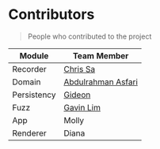 # Contributors

> People who contributed to the project

| Module      | Team Member                                         |
|-------------|-----------------------------------------------------|
| Recorder    | [Chris Sa](https://github.com/JJeeff248)            |
| Domain      | [Abdulrahman Asfari](https://github.com/AboodAsfari)|
| Persistency | [Gideon](https://github.com/Gadrean)                |
| Fuzz        | [Gavin Lim](https://github.com/Twetny)              |
| App         | Molly                                               |
| Renderer    | Diana                                               |
